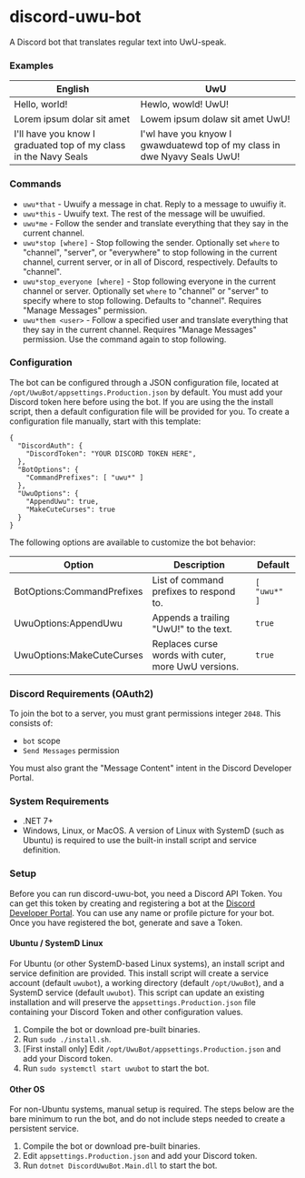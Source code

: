 # discord-uwu-bot
A Discord bot that translates regular text into UwU-speak.

### Examples
| English                                                          | UwU                                                                       |
|------------------------------------------------------------------|---------------------------------------------------------------------------|
| Hello, world!                                                    | Hewlo, wowld! UwU!                                                        |
| Lorem ipsum dolar sit amet                                       | Lowem ipsum dolaw sit amet UwU!                                           |
| I'll have you know I graduated top of my class in the Navy Seals | I'wl have you knyow I gwawduatewd top of my class in dwe Nyavy Seals UwU! |

### Commands
* `uwu*that` - Uwuify a message in chat. Reply to a message to uwuifiy it.
* `uwu*this` - Uwuify text. The rest of the message will be uwuified.
* `uwu*me` - Follow the sender and translate everything that they say in the current channel.
* `uwu*stop [where]` - Stop following the sender. Optionally set `where` to "channel", "server", or "everywhere" to stop following in the current channel, current server, or in all of Discord, respectively. Defaults to "channel".
* `uwu*stop_everyone [where]` - Stop following everyone in the current channel or server. Optionally set `where` to "channel" or "server" to specify where to stop following. Defaults to "channel". Requires "Manage Messages" permission.
* `uwu*them <user>` - Follow a specified user and translate everything that they say in the current channel. Requires "Manage Messages" permission. Use the command again to stop following.

### Configuration
The bot can be configured through a JSON configuration file, located at `/opt/UwuBot/appsettings.Production.json` by default.
You must add your Discord token here before using the bot.
If you are using the the install script, then a default configuration file will be provided for you.
To create a configuration file manually, start with this template:

    {
      "DiscordAuth": {
        "DiscordToken": "YOUR DISCORD TOKEN HERE",
      },
      "BotOptions": {
        "CommandPrefixes": [ "uwu*" ]
      },
      "UwuOptions": {
        "AppendUwu": true,
        "MakeCuteCurses": true
      }
    }

The following options are available to customize the bot behavior:

| Option                     | Description                                         | Default      |
|----------------------------|-----------------------------------------------------|--------------|
| BotOptions:CommandPrefixes | List of command prefixes to respond to.             | `[ "uwu*" ]` |
| UwuOptions:AppendUwu       | Appends a trailing "UwU!" to the text.              | `true`       |
| UwuOptions:MakeCuteCurses  | Replaces curse words with cuter, more UwU versions. | `true`       |

### Discord Requirements (OAuth2)
To join the bot to a server, you must grant permissions integer `2048`. This consists of:
* `bot` scope
* `Send Messages` permission

You must also grant the "Message Content" intent in the Discord Developer Portal.

### System Requirements
* .NET 7+
* Windows, Linux, or MacOS. A version of Linux with SystemD (such as Ubuntu) is required to use the built-in install script and service definition.

### Setup
Before you can run discord-uwu-bot, you need a Discord API Token.
You can get this token by creating and registering a bot at the [Discord Developer Portal](https://discord.com/developers/docs/intro).
You can use any name or profile picture for your bot.
Once you have registered the bot, generate and save a Token.

#### Ubuntu / SystemD Linux
For Ubuntu (or other SystemD-based Linux systems), an install script and service definition are provided.
This install script will create a service account (default `uwubot`), a working directory (default `/opt/UwuBot`), and a SystemD service (default `uwubot`).
This script can update an existing installation and will preserve the `appsettings.Production.json` file containing your Discord Token and other configuration values.
1. Compile the bot or download pre-built binaries.
2. Run `sudo ./install.sh`.
3. \[First install only] Edit `/opt/UwuBot/appsettings.Production.json` and add your Discord token.
4. Run `sudo systemctl start uwubot` to start the bot.

#### Other OS
For non-Ubuntu systems, manual setup is required.
The steps below are the bare minimum to run the bot, and do not include steps needed to create a persistent service.
1. Compile the bot or download pre-built binaries.
2. Edit `appsettings.Production.json` and add your Discord token.
3. Run `dotnet DiscordUwuBot.Main.dll` to start the bot.
